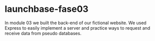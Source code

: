 ﻿# launchbase-fase03

In module 03 we built the back-end of our fictional website. We used Express to easily implement a server and practice ways to request and receive data from pseudo databases.
